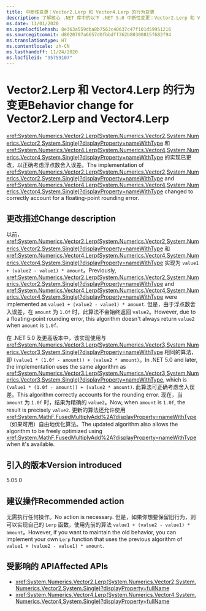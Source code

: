 ```yaml
---
title: 中断性变更：Vector2.Lerp 和 Vector4.Lerp 的行为变更
description: 了解核心 .NET 库中的以下 .NET 5.0 中断性变更：Vector2.Lerp 和 Vector4.Lerp 的实现已更改，以正确考虑浮点数舍入误差。
ms.date: 11/01/2020
ms.openlocfilehash: 8e363a559dba8b7563c40637c47f101d59951216
ms.sourcegitcommit: d8020797a6657d0fbbdff362b80300815f682f94
ms.translationtype: HT
ms.contentlocale: zh-CN
ms.lasthandoff: 11/24/2020
ms.locfileid: "95759107"
---
```

# <a name="behavior-change-for-vector2lerp-and-vector4lerp"></a><span data-ttu-id="eda2f-103">Vector2.Lerp 和 Vector4.Lerp 的行为变更</span><span class="sxs-lookup"><span data-stu-id="eda2f-103">Behavior change for Vector2.Lerp and Vector4.Lerp</span></span>

<span data-ttu-id="eda2f-104"><xref:System.Numerics.Vector2.Lerp(System.Numerics.Vector2,System.Numerics.Vector2,System.Single)?displayProperty=nameWithType> 和 <xref:System.Numerics.Vector4.Lerp(System.Numerics.Vector4,System.Numerics.Vector4,System.Single)?displayProperty=nameWithType> 的实现已更改，以正确考虑浮点数舍入误差。</span><span class="sxs-lookup"><span data-stu-id="eda2f-104">The implementation of <xref:System.Numerics.Vector2.Lerp(System.Numerics.Vector2,System.Numerics.Vector2,System.Single)?displayProperty=nameWithType> and <xref:System.Numerics.Vector4.Lerp(System.Numerics.Vector4,System.Numerics.Vector4,System.Single)?displayProperty=nameWithType> changed to correctly account for a floating-point rounding error.</span></span>

## <a name="change-description"></a><span data-ttu-id="eda2f-105">更改描述</span><span class="sxs-lookup"><span data-stu-id="eda2f-105">Change description</span></span>

<span data-ttu-id="eda2f-106">以前，<xref:System.Numerics.Vector2.Lerp(System.Numerics.Vector2,System.Numerics.Vector2,System.Single)?displayProperty=nameWithType> 和 <xref:System.Numerics.Vector4.Lerp(System.Numerics.Vector4,System.Numerics.Vector4,System.Single)?displayProperty=nameWithType> 实现为 `value1 + (value2 - value1) * amount`。</span><span class="sxs-lookup"><span data-stu-id="eda2f-106">Previously, <xref:System.Numerics.Vector2.Lerp(System.Numerics.Vector2,System.Numerics.Vector2,System.Single)?displayProperty=nameWithType> and <xref:System.Numerics.Vector4.Lerp(System.Numerics.Vector4,System.Numerics.Vector4,System.Single)?displayProperty=nameWithType> were implemented as `value1 + (value2 - value1) * amount`.</span></span> <span data-ttu-id="eda2f-107">但是，由于浮点数舍入误差，在 `amount` 为 `1.0f` 时，此算法不会始终返回 `value2`。</span><span class="sxs-lookup"><span data-stu-id="eda2f-107">However, due to a floating-point rounding error, this algorithm doesn't always return `value2` when `amount` is `1.0f`.</span></span>

<span data-ttu-id="eda2f-108">在 .NET 5.0 及更高版本中，该实现使用与 <xref:System.Numerics.Vector3.Lerp(System.Numerics.Vector3,System.Numerics.Vector3,System.Single)?displayProperty=nameWithType> 相同的算法，即 `(value1 * (1.0f - amount)) + (value2 * amount)`。</span><span class="sxs-lookup"><span data-stu-id="eda2f-108">In .NET 5.0 and later, the implementation uses the same algorithm as <xref:System.Numerics.Vector3.Lerp(System.Numerics.Vector3,System.Numerics.Vector3,System.Single)?displayProperty=nameWithType>, which is `(value1 * (1.0f - amount)) + (value2 * amount)`.</span></span> <span data-ttu-id="eda2f-109">此算法可正确考虑舍入误差。</span><span class="sxs-lookup"><span data-stu-id="eda2f-109">This algorithm correctly accounts for the rounding error.</span></span> <span data-ttu-id="eda2f-110">现在，当 `amount` 为 `1.0f` 时，结果为精确的 `value2`。</span><span class="sxs-lookup"><span data-stu-id="eda2f-110">Now, when `amount` is `1.0f`, the result is precisely `value2`.</span></span> <span data-ttu-id="eda2f-111">更新的算法还允许使用 <xref:System.MathF.FusedMultiplyAdd%2A?displayProperty=nameWithType>（如果可用）自由地优化算法。</span><span class="sxs-lookup"><span data-stu-id="eda2f-111">The updated algorithm also allows the algorithm to be freely optimized using <xref:System.MathF.FusedMultiplyAdd%2A?displayProperty=nameWithType> when it's available.</span></span>

## <a name="version-introduced"></a><span data-ttu-id="eda2f-112">引入的版本</span><span class="sxs-lookup"><span data-stu-id="eda2f-112">Version introduced</span></span>

<span data-ttu-id="eda2f-113">5.0</span><span class="sxs-lookup"><span data-stu-id="eda2f-113">5.0</span></span>

## <a name="recommended-action"></a><span data-ttu-id="eda2f-114">建议操作</span><span class="sxs-lookup"><span data-stu-id="eda2f-114">Recommended action</span></span>

<span data-ttu-id="eda2f-115">无需执行任何操作。</span><span class="sxs-lookup"><span data-stu-id="eda2f-115">No action is necessary.</span></span> <span data-ttu-id="eda2f-116">但是，如果你想要保留旧行为，则可以实现自己的 `Lerp` 函数，使用先前的算法 `value1 + (value2 - value1) * amount`。</span><span class="sxs-lookup"><span data-stu-id="eda2f-116">However, if you want to maintain the old behavior, you can implement your own `Lerp` function that uses the previous algorithm of `value1 + (value2 - value1) * amount`.</span></span>

## <a name="affected-apis"></a><span data-ttu-id="eda2f-117">受影响的 API</span><span class="sxs-lookup"><span data-stu-id="eda2f-117">Affected APIs</span></span>

- <xref:System.Numerics.Vector2.Lerp(System.Numerics.Vector2,System.Numerics.Vector2,System.Single)?displayProperty=fullName>
- <xref:System.Numerics.Vector4.Lerp(System.Numerics.Vector4,System.Numerics.Vector4,System.Single)?displayProperty=fullName>

<!--

#### Category

Core .NET libraries

### Affected APIs

- `M:System.Numerics.Vector2.Lerp(System.Numerics.Vector2,System.Numerics.Vector2,System.Single)`
- `M:System.Numerics.Vector4.Lerp(System.Numerics.Vector4,System.Numerics.Vector4,System.Single)`

-->
